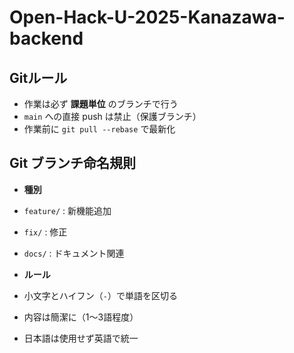# Open-Hack-U-2025-Kanazawa-backend

## Gitルール ##
- 作業は必ず **課題単位** のブランチで行う
- `main` への直接 push は禁止（保護ブランチ）
- 作業前に `git pull --rebase` で最新化

## Git ブランチ命名規則
- **種別**  
- `feature/` : 新機能追加
- `fix/` : 修正
- `docs/` : ドキュメント関連

- **ルール**  
- 小文字とハイフン（`-`）で単語を区切る  
- 内容は簡潔に（1〜3語程度）  
- 日本語は使用せず英語で統一  
